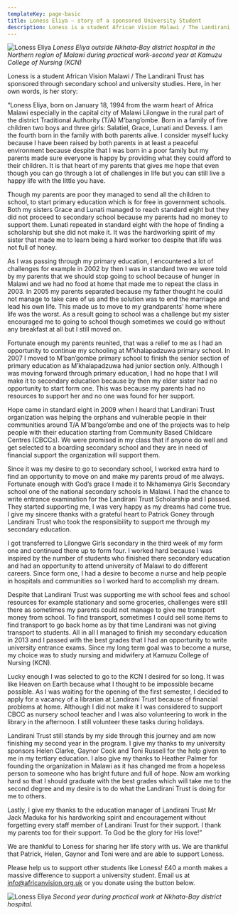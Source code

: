 ```yaml
---
templateKey: page-basic
title: Loness Eliya – story of a sponsored University Student
description: Loness is a student African Vision Malawi / The Landirani Trust has sponsored through secondary school and university studies.  Here, in her own words, is her story.
---
```


![Loness Eliya](/img/stories-from-the-field/Loness-Eliya-Nkhata-Bay-Hospital-1.jpg)
_Loness Eliya outside Nkhata-Bay district hospital in the Northern region of Malawi during practical work-second year at Kamuzu College of Nursing (KCN)_

Loness is a student African Vision Malawi / The Landirani Trust has sponsored through secondary school and university studies.  Here, in her own words, is her story:

“Loness Eliya, born on January 18, 1994 from the warm heart of Africa Malawi especially in the capital city of Malawi Lilongwe in the rural part of the district Traditional Authority (T/A) M’bang’ombe. Born in a family of five children two boys and three girls: Salatiel, Grace, Lunati and Devess. I am the fourth born in the family with both parents alive. I consider myself lucky because I have been raised by both parents in at least a peaceful environment because despite that I was born in a poor family but my parents made sure everyone is happy by providing what they could afford to their children. It is that heart of my parents that gives me hope that even though you can go through a lot of challenges in life but you can still live a happy life with the little you have.

Though my parents are poor they managed to send all the children to school, to start primary education which is for free in government schools. Both my sisters Grace and Lunati managed to reach standard eight but they did not proceed to secondary school because my parents had no money to support them. Lunati repeated in standard eight with the hope of finding a scholarship but she did not make it. It was the hardworking spirit of my sister that made me to learn being a hard worker too despite that life was not full of honey.

As I was passing through my primary education, I encountered a lot of challenges for example in 2002 by then I was in standard two we were told by my parents that we should stop going to school because of hunger in Malawi and we had no food at home that made me to repeat the class in 2003. In 2005 my parents separated because my father thought he could not manage to take care of us and the solution was to end the marriage and lead his own life. This made us to move to my grandparents’ home where life was the worst. As a result going to school was a challenge but my sister encouraged me to going to school though sometimes we could go without any breakfast at all but I still moved on.

Fortunate enough my parents reunited, that was a relief to me as I had an opportunity to continue my schooling at M’khalapadzuwa primary school. In 2007 I moved to M’ban’gombe primary school to finish the senior section of primary education as M’khalapadzuwa had junior section only. Although I was moving forward through primary education, I had no hope that I will make it to secondary education because by then my elder sister had no opportunity to start form one. This was because my parents had no resources to support her and no one was found for her support.

Hope came in standard eight in 2009 when I heard that Landirani Trust organization was helping the orphans and vulnerable people in their communities around T/A M’bango’ombe and one of the projects was to help people with their education starting from Community Based Childcare Centres (CBCCs). We were promised in my class that if anyone do well and get selected to a boarding secondary school and they are in need of financial
support the organization will support them.

Since it was my desire to go to secondary school, I worked extra hard to find an opportunity to move on and make my parents proud of me always. Fortunate enough with God’s grace I made it to Nkhamenya Girls Secondary school one of the national secondary schools in Malawi. I had the chance to write entrance examination for the Landirani Trust Scholarship and I passed. They started supporting me, I was very happy as my dreams had come true. I give my sincere thanks with a grateful heart to Patrick Goney through Landirani Trust who took the responsibility to support me through my secondary education.

I got transferred to Lilongwe Girls secondary in the third week of my form one and continued there up to form four. I worked hard because I was inspired by the number of students who finished there secondary education and had an opportunity to attend university of Malawi to do different careers. Since form one, I had a desire to become a nurse and help people in hospitals and communities so I worked hard to accomplish my dream.

Despite that Landirani Trust was supporting me with school fees and school resources for example stationary and some groceries, challenges were still there as sometimes my parents could not manage to give me transport money from school. To find transport, sometimes I could sell some items to find transport to go back home as by that time Landirani was not giving transport to students. All in all I managed to finish my secondary education in 2013 and I passed with the best grades that I had an opportunity to write university entrance exams. Since my long term goal was to become a nurse, my choice was to study nursing and midwifery at Kamuzu College of Nursing (KCN).

Lucky enough I was selected to go to the KCN I desired for so long. It was like Heaven on Earth because what I thought to be impossible became possible. As I was waiting for the opening of the first semester, I decided to apply for a vacancy of a librarian at Landirani Trust because of financial problems at home. Although I did not make it I was considered to support CBCC as nursery school teacher and I was also volunteering to work in the library in the afternoon. I still volunteer these tasks during holidays.

Landirani Trust still stands by my side through this journey and am now finishing my second year in the program. I give my thanks to my university sponsors Helen Clarke, Gaynor Cook and Toni Russell for the help given to me in my tertiary education. I also give my thanks to Heather Palmer for founding the organization in Malawi as it has changed me from a hopeless person to someone who has bright future and full of hope. Now am working hard so that I should graduate with the best grades which will take me to the second degree and my desire is to do what the Landirani Trust is doing for me to others.

Lastly, I give my thanks to the education manager of Landirani Trust Mr Jack Maduka for his hardworking spirit and encouragement without forgetting every staff member of Landirani Trust for their support. I thank my parents too for their support. To God be the glory for His love!”


We are thankful to Loness for sharing her life story with us.  We are thankful that Patrick, Helen, Gaynor and Toni were and are able to support Loness.

Please help us to support other students like Loness!  £40 a month makes a massive difference to support a university student.  Email us at [info@africanvision.org.uk](info@africanvision.org.uk) or you donate using the button below.

![Loness Eliya](/img/stories-from-the-field/Loness-Eliya-Nkhata-Bay-Hospital-2.jpg)
_Second year during practical work at Nkhata-Bay district hospital._